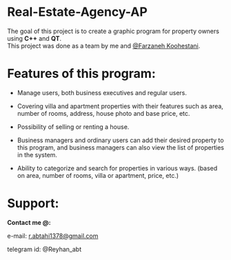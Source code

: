 # Real-Estate-Agency-AP
The goal of this project is to create a graphic program for property owners using **C++** and **QT**.  
This project was done as a team by me and [@Farzaneh Koohestani](https://github.com/fark00).


# Features of this program:

* Manage users, both business executives and regular users.

* Covering villa and apartment properties with their features such as area, number of rooms, address, house photo and base price, etc.

* Possibility of selling or renting a house.

* Business managers and ordinary users can add their desired property to this program, and business managers can also view the list of properties in the system.

* Ability to categorize and search for properties in various ways. (based on area, number of rooms, villa or apartment, price, etc.)

# Support:

**Contact me @:**

e-mail: r.abtahi1378@gmail.com

telegram id: @Reyhan_abt
